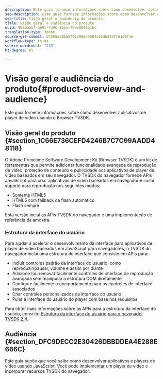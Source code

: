 ```yaml
---
description: Este guia fornece informações sobre como desenvolver aplicativos de player de vídeo usando o Browser TVSDK.
seo-description: Este guia fornece informações sobre como desenvolver aplicativos de player de vídeo usando o Browser TVSDK.
seo-title: Visão geral e audiência do produto
title: Visão geral e audiência do produto
uuid: 902baabf-5e85-4d9c-8b5a-70ec0842e1bc
translation-type: tm+mt
source-git-commit: 040655d8ba5f91c98ed0584c08db226ffe1e0f4e
workflow-type: tm+mt
source-wordcount: '249'
ht-degree: 0%

---
```



# Visão geral e audiência do produto{#product-overview-and-audience}

Este guia fornece informações sobre como desenvolver aplicativos de player de vídeo usando o Browser TVSDK.

## Visão geral do produto {#section_1C66E736CEFD4246B7C7C99AADD48118}

O Adobe Primetime Software Development Kit (Browser TVSDK) é um kit de ferramentas que permite adicionar funcionalidade avançada de reprodução de vídeo, proteção de conteúdo e publicidade aos aplicativos de player de vídeo baseados em seu navegador. O TVSDK do navegador fornece APIs JavaScript para criar aplicativos de vídeo baseados em navegador e inclui suporte para reprodução nos seguintes modos:

* Somente HTML5
* HTML5 com fallback de flash automático
* Flash sempre

Esta versão inclui as APIs TVSDK do navegador e uma implementação de referência de amostra.

### Estrutura da interface do usuário

Para ajudar a acelerar o desenvolvimento da interface para aplicativos de player de vídeo baseados em JavaScript para navegadores, o TVSDK do navegador inclui uma estrutura de interface que consiste em APIs para:

* Incluir controles padrão da interface do usuário, como reproduzir/pausar, volume e assim por diante
* Adicione (ou remova) facilmente controles de interface de reprodução avançada sem manipular a estrutura DOM diretamente
* Configure facilmente o comportamento para os controles de interface associados
* Criar controles personalizados da interface do usuário
* Pular a interface do usuário do player com base nos requisitos

Para obter mais informações sobre as APIs para a estrutura da interface do usuário, consulte [Estrutura da interface do usuário para o navegador TVSDK 2.4](https://help.adobe.com/en_US/primetime/api/psdk/btvsdk-ui-framework/index.html).

## Audiência {#section_DFC9DECC2E30426DBBDDEA4E288E666C}

Este guia supõe que você saiba como desenvolver aplicativos e players de vídeo usando JavaScript. Você pode implementar um player de vídeo e incorporar recursos TVSDK do navegador.